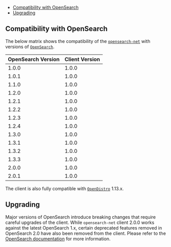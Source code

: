 - [Compatibility with OpenSearch](#compatibility-with-opensearch)
- [Upgrading](#upgrading)

## Compatibility with OpenSearch

The below matrix shows the compatibility of the [`opensearch-net`](https://www.nuget.org/profiles/opensearchproject) with versions of [`OpenSearch`](https://opensearch.org/downloads.html#opensearch).

| OpenSearch Version | Client Version |
| --- | --- |
| 1.0.0 | 1.0.0 |
| 1.0.1 | 1.0.0 |
| 1.1.0 | 1.0.0 |
| 1.2.0 | 1.0.0 |
| 1.2.1 | 1.0.0 |
| 1.2.2 | 1.0.0 |
| 1.2.3 | 1.0.0 |
| 1.2.4 | 1.0.0 |
| 1.3.0 | 1.0.0 |
| 1.3.1 | 1.0.0 |
| 1.3.2 | 1.0.0 |
| 1.3.3 | 1.0.0 |
| 2.0.0 | 1.0.0 |
| 2.0.1 | 1.0.0 |


The client is also fully compatible with [`OpenDistro`](https://opendistro.github.io/for-elasticsearch/) 1.13.x.

## Upgrading

Major versions of OpenSearch introduce breaking changes that require careful upgrades of the client. While `opensearch-net` client 2.0.0 works against the latest OpenSearch 1.x, certain deprecated features removed in OpenSearch 2.0 have also been removed from the client. Please refer to the [OpenSearch documentation](https://opensearch.org/docs/latest/clients/index/) for more information.
